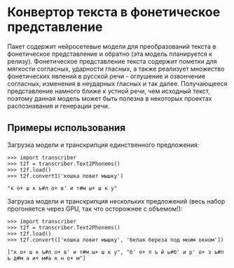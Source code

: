 # Конвертор текста в фонетическое представление

Пакет содержит нейросетевые модели для преобразований текста в фонетическое представление и обратно (эта модель планируется к релизу).
Фонетическое представление текста содержит пометки для мягкости согласных, ударности гласных, а также реализует множество
фонетических явлений в русской речи - оглушение и озвончение согласных, изменения в неударных гласных и так далее. Получающееся представление
намного ближе к устной речи, чем исходный текст, поэтому данная модель может быть полезна в некоторых проектах распознавания и генерации речи.


## Примеры использования


Загрузка модели и транскрипция единственного предложения:

```
>>> import transcriber
>>> t2f = transcriber.Text2Phonems()
>>> t2f.load()
>>> t2f.convert1('кошка ловит мышку')

"к о+ ш к ъ#л о+ в' и т#м ы+ ш к у"
```


Загрузка модели и транскрипция нескольких предложений (весь набор прогоняется через GPU, так что осторожнее с объемом!):

```
>>> import transcriber
>>> t2f = transcriber.Text2Phonems()
>>> t2f.load()
>>> t2f.convert(['кошка ловит мышку', 'белая береза под моим окном'])

["к о+ ш к ъ#л о+ в' и т#м ы+ ш к у", "б' е+ л ъ й ь#б' и р' о+ з ъ#п ъ д#м а и+ м#а к н о+ м"]
```

